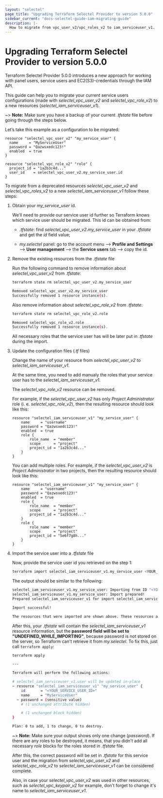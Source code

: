 ```yaml
---
layout: "selectel"
page_title: "Upgrading Terraform Selectel Provider to version 5.0.0"
sidebar_current: "docs-selectel-guide-iam-migrating-guide"
description: |-
  How to migrate from vpc_user_v2/vpc_roles_v2 to iam_serviceuser_v1.
---
```


# Upgrading Terraform Selectel Provider to version 5.0.0

Terraform Selectel Provider 5.0.0 introduces a new approach for working with panel users, service users and EC2(S3)-credentials through the IAM API. 

This guide can help you to migrate your current service users configurations (made with _selectel_vpc_user_v2_ and _selectel_vpc_role_v2_) to a new resources (_selectel_iam_serviceuser_v1_).

~> **Note:** Make sure you have a backup of your current _.tfstate_ file before going through the steps below.

Let’s take this example as a configuration to be migrated:

```hcl
resource "selectel_vpc_user_v2" "my_service_user" {
  name     = "MyServiceUser"
  password = "Qazwsxedc123!"
  enabled  = true
}

resource "selectel_vpc_role_v2" "role" {
  project_id = "1a2b3c4d..."
  user_id    = selectel_vpc_user_v2.my_service_user.id
}
```

To migrate from a deprecated resources _selectel_vpc_user_v2_ and _selectel_vpc_roles_v2_ to a new _selectel_iam_serviceuser_v1_ follow these steps:

1. Obtain your _my_service_user_ id. 
    
    We'll need to provide our service user id further so Terraform knows which service user should be migrated. This id can be obtained from:
        
    * _.tfstate_: find _selectel_vpc_user_v2_._my_service_user_ in your _.tfstate_ and get the _id_ field value;
        
    * _my.selectel_ panel: go to the account menu ⟶     **Profile and Settings** ⟶ **User management** ⟶ the **Service users** tab ⟶ copy the id.

2. Remove the existing resources from the _.tfstate_ file
    
    Run the following command to remove information about _selectel_vpc_user_v2_ from _.tfstate_:

    ```bash
    terraform state rm selectel_vpc_user_v2.my_service_user
 
    Removed selectel_vpc_user_v2.my_service_user
    Successfully removed 1 resource instance(s).
    ```
    Also remove information about _selectel_vpc_role_v2_ from _.tfstate_:

    ```bash
    terraform state rm selectel_vpc_role_v2.role
 
    Removed selectel_vpc_role_v2.role
    Successfully removed 1 resource instance(s).
    ```

    All necessary roles that the service user has will be later put in _.tfstate_ during the import.

3. Update the configuration files (_.tf_ files)
    
    Change the name of your resource from _selectel_vpc_user_v2_ to _selectel_iam_serviceuser_v1_. 

    At the same time, you need to add manualy the roles that your service user has to the _selectel_iam_serviceuser_v1_.
    
    The _selectel_vpc_role_v2_ resource can be removed.

    For example, if the _selectel_vpc_user_v2_ has only _Project Administrator_ role (i. e. _selectel_vpc_role_v2_), then the resulting resource should look like this:

    ```hcl
    resource "selectel_iam_serviceuser_v1" "my_service_user" {
        name     = "username"
        password = "Qazwsxedc123!"
        enabled  = true
        role {
            role_name  = "member"
            scope      = "project"
            project_id = "1a2b3c4d..."
        }
    }
    ```

    You can add multiple roles. For example, if the _selectel_vpc_user_v2_ is _Project Administrator_ in two projects, then the resulting resource should look like this:

    ```hcl
    resource "selectel_iam_serviceuser_v1" "my_service_user" {
        name     = "username"
        password = "Qazwsxedc123!"
        enabled  = true
        role {
            role_name  = "member"
            scope      = "project"
            project_id = "1a2b3c4d..."
        }
        role {
            role_name  = "member"
            scope      = "project"
            project_id = "5e6f7g8h..."
        }
    }
    ```
4. Import the service user into a _.tfstate_ file
    
    Now, provide the service user id you retrieved on the step 1: 

    ```bash
    terraform import selectel_iam_serviceuser_v1.my_service_user <YOUR_SERVICE_USER_ID>
    ```

    The output should be similar to the following:
    
    ```bash
    selectel_iam_serviceuser_v1.my_service_user: Importing from ID "<YOUR_SERVICE_USER_ID>"...
    selectel_iam_serviceuser_v1.my_service_user: Import prepared!
    Prepared selectel_iam_serviceuser_v1 for import selectel_iam_serviceuser_v1.my_service_user: Refreshing state... [id=<YOUR_SERVICE_USER_ID>]
 
    Import successful!
 
    The resources that were imported are shown above. These resources are now in your Terraform state and will henceforth be managed by Terraform.
    ```

    After this, your _.tfstate_ will contain the _selectel_iam_serviceuser_v1_ resource information, but the **password field will be set to "UNDEFINED_WHILE_IMPORTING"**, because password is not stored on the server, so Terraform can't retrieve it from _my.selectel_. To fix this, just call `terraform apply`:

    ```bash
    terraform apply

    ---

    Terraform will perform the following actions:

    # selectel_iam_serviceuser_v1.user will be updated in-place
    ~ resource "selectel_iam_serviceuser_v1" "my_service_user" {
        id       = "<YOUR_SERVICE_USER_ID>"
        name     = "MyServiceUser"
      ~ password = (sensitive value)
        # (1 unchanged attribute hidden)

        # (1 unchanged block hidden)
    }

    Plan: 0 to add, 1 to change, 0 to destroy.
    ```

    ~> **Note:** Make sure your output shows only one change (_password_). If there are any roles to be destroyed, it means, that you didn't add all necessary _role_ blocks for the roles stored in _.tfstate_ file.

    After this, the correct password will be set in _.tfstate_ for this service user and the migration from _selectel_vpc_user_v2_ and _selectel_vpc_role_v2_ to _selectel_iam_serviceuser_v1_ can be considered complete.

    Also, in case your _selectel_vpc_user_v2_ was used in other resources, such as _selectel_vpc_keypair_v2_ for example, don't forget to change it's name to _selectel_iam_serviceuser_v1_.

